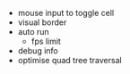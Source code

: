 - mouse input to toggle cell
- visual border
- auto run
  - fps limit
- debug info
- optimise quad tree traversal
